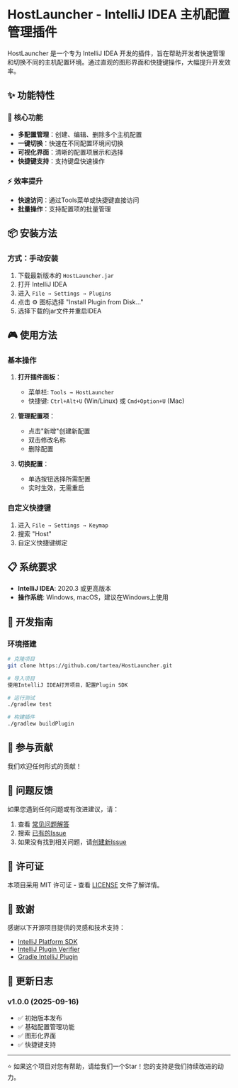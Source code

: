 # HostLauncher - IntelliJ IDEA 主机配置管理插件

HostLauncher 是一个专为 IntelliJ IDEA 开发的插件，旨在帮助开发者快速管理和切换不同的主机配置环境。通过直观的图形界面和快捷键操作，大幅提升开发效率。

## ✨ 功能特性

### 🚀 核心功能
- **多配置管理**：创建、编辑、删除多个主机配置
- **一键切换**：快速在不同配置环境间切换
- **可视化界面**：清晰的配置项展示和选择
- **快捷键支持**：支持键盘快速操作


### ⚡ 效率提升
- **快速访问**：通过Tools菜单或快捷键直接访问
- **批量操作**：支持配置项的批量管理

## 📦 安装方法

### 方式：手动安装
1. 下载最新版本的 `HostLauncher.jar`
2. 打开 IntelliJ IDEA
3. 进入 `File → Settings → Plugins`
4. 点击 ⚙️ 图标选择 "Install Plugin from Disk..."
5. 选择下载的jar文件并重启IDEA

## 🎮 使用方法

### 基本操作
1. **打开插件面板**：
    - 菜单栏: `Tools → HostLauncher`
    - 快捷键: `Ctrl+Alt+U` (Win/Linux) 或 `Cmd+Option+U` (Mac)

2. **管理配置项**：
    - 点击"新增"创建新配置
    - 双击修改名称
    - 删除配置

3. **切换配置**：
    - 单选按钮选择所需配置
    - 实时生效，无需重启
 

### 自定义快捷键
1. 进入 `File → Settings → Keymap`
2. 搜索 "Host"
3. 自定义快捷键绑定


## 📋 系统要求

- **IntelliJ IDEA**: 2020.3 或更高版本
- **操作系统**: Windows, macOS，建议在Windows上使用

## 🔧 开发指南

### 环境搭建
```bash
# 克隆项目
git clone https://github.com/tartea/HostLauncher.git

# 导入项目
使用IntelliJ IDEA打开项目，配置Plugin SDK

# 运行测试
./gradlew test

# 构建插件
./gradlew buildPlugin
```

## 🤝 参与贡献

我们欢迎任何形式的贡献！


## 🐛 问题反馈

如果您遇到任何问题或有改进建议，请：

1. 查看 [常见问题解答](FAQ.md)
2. 搜索 [已有的Issue](https://github.com/tartea/HostLauncher/issues)
3. 如果没有找到相关问题，请[创建新Issue](https://github.com/tartea/HostLauncher/issues/new)

## 📄 许可证

本项目采用 MIT 许可证 - 查看 [LICENSE](LICENSE) 文件了解详情。

## 🙏 致谢

感谢以下开源项目提供的灵感和技术支持：
- [IntelliJ Platform SDK](https://github.com/JetBrains/intellij-community)
- [IntelliJ Plugin Verifier](https://github.com/JetBrains/intellij-plugin-verifier)
- [Gradle IntelliJ Plugin](https://github.com/JetBrains/gradle-intellij-plugin)


## 🔄 更新日志

### v1.0.0 (2025-09-16)
- ✅ 初始版本发布
- ✅ 基础配置管理功能
- ✅ 图形化界面
- ✅ 快捷键支持

---

⭐ 如果这个项目对您有帮助，请给我们一个Star！您的支持是我们持续改进的动力。